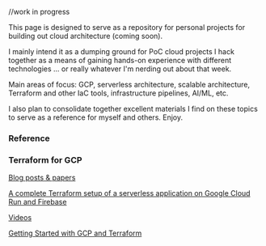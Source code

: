 //work in progress

This page is designed to serve as a repository for personal projects for building out cloud architecture (coming soon). 

I mainly intend it as a dumping ground for PoC cloud projects I hack together as a means of gaining hands-on experience with different technologies ... or really whatever I'm nerding out about that week.

Main areas of focus: GCP, serverless architecture, scalable architecture, Terraform and other IaC tools, infrastructure pipelines, AI/ML, etc.

I also plan to consolidate together excellent materials I find on these topics to serve as a reference for myself and others. Enjoy. 

<h3>Reference</h3>
<h3>Terraform for GCP</h3>
<u>Blog posts & papers</u>

<a href="https://threedots.tech/post/complete-setup-of-serverless-application/">A complete Terraform setup of a serverless application on Google Cloud Run and Firebase</a>

<u>Videos</u>

<a href="https://www.youtube.com/watch?v=2xaZQHhNO04&ab_channel=BenFoster">Getting Started with GCP and Terraform<a/>
<a href=""></a>





<a href=""></a>
